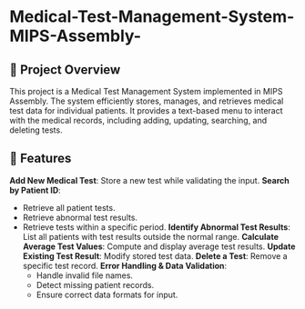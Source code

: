 # Medical-Test-Management-System-MIPS-Assembly-
## 📌 **Project Overview**
This project is a Medical Test Management System implemented in MIPS Assembly. The system efficiently stores, manages, and retrieves medical test data for individual patients. It provides a text-based menu to interact with the medical records, including adding, updating, searching, and deleting tests.


## 🚀 Features
**Add New Medical Test**: Store a new test while validating the input.
**Search by Patient ID**:
- Retrieve all patient tests.
- Retrieve abnormal test results.
- Retrieve tests within a specific period.
**Identify Abnormal Test Results**: List all patients with test results outside the normal range.
**Calculate Average Test Values**: Compute and display average test results.
**Update Existing Test Result**: Modify stored test data.
**Delete a Test**: Remove a specific test record.
**Error Handling & Data Validation**:
  - Handle invalid file names.
  - Detect missing patient records.
  - Ensure correct data formats for input.
